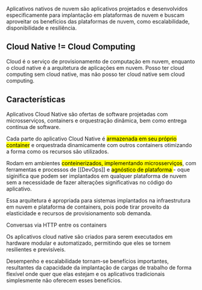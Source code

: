 Aplicativos nativos de nuvem são aplicativos projetados e desenvolvidos especificamente para implantação em plataformas de nuvem e buscam aproveitar os benefícios das plataformas de nuvem, como escalabilidade, disponibilidade e resiliência.

## Cloud Native != Cloud Computing
Cloud é o serviço de provisionamento de computação em nuvem, enquanto o cloud native é a arquitetura de aplicações em nuvem.
Posso ter cloud computing sem cloud native, mas não posso ter cloud native sem cloud computing. 

## Características
Aplicativos Cloud Native são ofertas de software projetadas com microsserviços, containers e orquestração dinâmica, bem como entrega contínua de software.

Cada parte do aplicativo Cloud Native é <mark class="hltr-yellow">armazenada em seu próprio container</mark> e orquestrada dinamicamente com outros containers otimizando a forma como os recursos são utilizados.

Rodam em ambientes <mark class="hltr-yellow">conteinerizados, implementando microsserviços</mark>, com ferramentas e processos de [[DevOps]] e <mark class="hltr-yellow">agnóstico de plataforma </mark> - oque siginifica que podem ser implantados em qualquer plataforma de nuvem sem a necessidade de fazer alterações significativas no código do aplicativo.

Essa arquitetura é apropriada para sistemas implantados na infraestrutura em nuvem e plataforma de containers, pois pode tirar proveito da elasticidade e recursos de provisionamento sob demanda.

Conversas via HTTP entre os containers

Os aplicativos cloud native são criados para serem executados em hardware modular e automatizado, permitindo que eles se tornem resilientes e previsíveis.

Desempenho e escalabilidade tornam-se benefícios importantes, resultantes da capacidade da implantação de cargas de trabalho de forma flexível onde quer que elas estejam e os aplicativos tradicionais simplesmente não oferecem esses benefícios.


